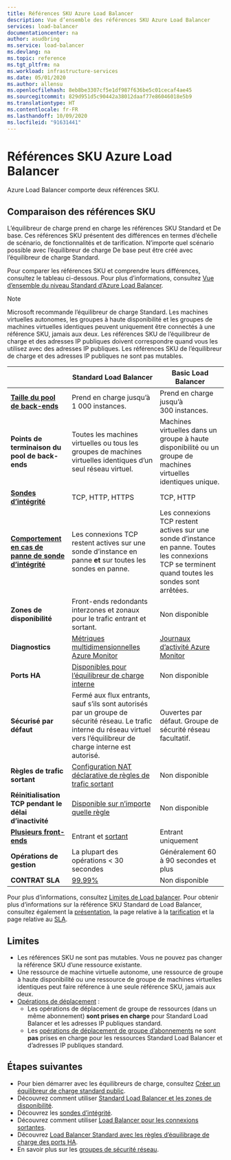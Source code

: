 ```yaml
---
title: Références SKU Azure Load Balancer
description: Vue d’ensemble des références SKU Azure Load Balancer
services: load-balancer
documentationcenter: na
author: asudbring
ms.service: load-balancer
ms.devlang: na
ms.topic: reference
ms.tgt_pltfrm: na
ms.workload: infrastructure-services
ms.date: 05/01/2020
ms.author: allensu
ms.openlocfilehash: 8eb8be3307cf5e1df987f636be5c01cecaf4ae45
ms.sourcegitcommit: 829d951d5c90442a38012daaf77e86046018e5b9
ms.translationtype: HT
ms.contentlocale: fr-FR
ms.lasthandoff: 10/09/2020
ms.locfileid: "91631441"
---
```

# <a name="azure-load-balancer-skus"></a>Références SKU Azure Load Balancer

Azure Load Balancer comporte deux références SKU.

## <a name="sku-comparison"></a><a name="skus"></a> Comparaison des références SKU

L’équilibreur de charge prend en charge les références SKU Standard et De base. Ces références SKU présentent des différences en termes d’échelle de scénario, de fonctionnalités et de tarification. N’importe quel scénario possible avec l’équilibreur de charge De base peut être créé avec l’équilibreur de charge Standard.

Pour comparer les références SKU et comprendre leurs différences, consultez le tableau ci-dessous. Pour plus d’informations, consultez [Vue d’ensemble du niveau Standard d’Azure Load Balancer](load-balancer-standard-overview.md).

>[!NOTE]
> Microsoft recommande l’équilibreur de charge Standard.
Les machines virtuelles autonomes, les groupes à haute disponibilité et les groupes de machines virtuelles identiques peuvent uniquement être connectés à une référence SKU, jamais aux deux. Les références SKU de l’équilibreur de charge et des adresses IP publiques doivent correspondre quand vous les utilisez avec des adresses IP publiques. Les références SKU de l’équilibreur de charge et des adresses IP publiques ne sont pas mutables.

| | Standard Load Balancer | Basic Load Balancer |
| --- | --- | --- |
| **[Taille du pool de back-ends](https://docs.microsoft.com/azure/azure-resource-manager/management/azure-subscription-service-limits#load-balancer)** | Prend en charge jusqu’à 1 000 instances. | Prend en charge jusqu’à 300 instances. |
| **Points de terminaison du pool de back-ends** | Toutes les machines virtuelles ou tous les groupes de machines virtuelles identiques d’un seul réseau virtuel. | Machines virtuelles dans un groupe à haute disponibilité ou un groupe de machines virtuelles identiques unique. |
| **[Sondes d’intégrité](./load-balancer-custom-probe-overview.md#types)** | TCP, HTTP, HTTPS | TCP, HTTP |
| **[Comportement en cas de panne de sonde d’intégrité](./load-balancer-custom-probe-overview.md#probedown)** | Les connexions TCP restent actives sur une sonde d’instance en panne __et__ sur toutes les sondes en panne. | Les connexions TCP restent actives sur une sonde d’instance en panne. Toutes les connexions TCP se terminent quand toutes les sondes sont arrêtées. |
| **Zones de disponibilité** | Front-ends redondants interzones et zonaux pour le trafic entrant et sortant. | Non disponible |
| **Diagnostics** | [Métriques multidimensionnelles Azure Monitor](./load-balancer-standard-diagnostics.md) | [Journaux d’activité Azure Monitor](./load-balancer-monitor-log.md) |
| **Ports HA** | [Disponibles pour l’équilibreur de charge interne](./load-balancer-ha-ports-overview.md) | Non disponible |
| **Sécurisé par défaut** | Fermé aux flux entrants, sauf s’ils sont autorisés par un groupe de sécurité réseau. Le trafic interne du réseau virtuel vers l’équilibreur de charge interne est autorisé. | Ouvertes par défaut. Groupe de sécurité réseau facultatif. |
| **Règles de trafic sortant** | [Configuration NAT déclarative de règles de trafic sortant](./load-balancer-outbound-rules-overview.md) | Non disponible |
| **Réinitialisation TCP pendant le délai d’inactivité** | [Disponible sur n’importe quelle règle](./load-balancer-tcp-reset.md) | Non disponible |
| **[Plusieurs front-ends](./load-balancer-multivip-overview.md)** | Entrant et [sortant](./load-balancer-outbound-connections.md) | Entrant uniquement |
| **Opérations de gestion** | La plupart des opérations < 30 secondes | Généralement 60 à 90 secondes et plus |
| **CONTRAT SLA** | [99.99%](https://azure.microsoft.com/support/legal/sla/load-balancer/v1_0/) | Non disponible | 

Pour plus d’informations, consultez [Limites de Load balancer](https://docs.microsoft.com/azure/azure-resource-manager/management/azure-subscription-service-limits#load-balancer). Pour obtenir plus d’informations sur la référence SKU Standard de Load Balancer, consultez également la [présentation](load-balancer-standard-overview.md), la page relative à la [tarification](https://aka.ms/lbpricing) et la page relative au [SLA](https://aka.ms/lbsla).

## <a name="limitations"></a>Limites

- Les références SKU ne sont pas mutables. Vous ne pouvez pas changer la référence SKU d’une ressource existante.
- Une ressource de machine virtuelle autonome, une ressource de groupe à haute disponibilité ou une ressource de groupe de machines virtuelles identiques peut faire référence à une seule référence SKU, jamais aux deux.
- [Opérations de déplacement](../azure-resource-manager/management/move-resource-group-and-subscription.md) :
  - Les opérations de déplacement de groupe de ressources (dans un même abonnement) **sont prises en charge** pour Standard Load Balancer et les adresses IP publiques standard. 
  - Les [opérations de déplacement de groupe d’abonnements](../azure-resource-manager/management/move-support-resources.md) ne sont **pas** prises en charge pour les ressources Standard Load Balancer et d’adresses IP publiques standard.

## <a name="next-steps"></a>Étapes suivantes

- Pour bien démarrer avec les équilibreurs de charge, consultez [Créer un équilibreur de charge standard public](quickstart-load-balancer-standard-public-portal.md).
- Découvrez comment utiliser [Standard Load Balancer et les zones de disponibilité](load-balancer-standard-availability-zones.md).
- Découvrez les [sondes d’intégrité](load-balancer-custom-probe-overview.md).
- Découvrez comment utiliser [Load Balancer pour les connexions sortantes](load-balancer-outbound-connections.md).
- Découvrez [Load Balancer Standard avec les règles d’équilibrage de charge des ports HA](load-balancer-ha-ports-overview.md).
- En savoir plus sur les [groupes de sécurité réseau](../virtual-network/security-overview.md).
